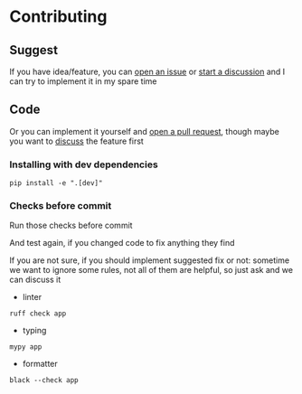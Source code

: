 # Contributing

## Suggest

If you have idea/feature, you can [open an issue](https://github.com/captaincolonelfox/TeleTok/issues/new)
or [start a discussion](https://github.com/captaincolonelfox/TeleTok/discussions) and I
can try to implement it in my spare time

## Code

Or you can implement it yourself and [open a pull request](https://github.com/captaincolonelfox/TeleTok/pulls), though
maybe you want to [discuss](https://github.com/captaincolonelfox/TeleTok/discussions) the feature first

### Installing with dev dependencies

```shell
pip install -e ".[dev]"
```

### Checks before commit

Run those checks before commit

And test again, if you changed code to fix anything they find

If you are not sure, if you should implement suggested fix or not:
sometime we want to ignore some rules, not all of them are helpful, so just ask and we can discuss it

- linter

```shell
ruff check app
```

- typing

```shell
mypy app
```

- formatter

```shell
black --check app
```

